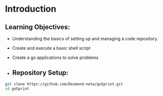 # Introduction

## Learning Objectives: 
- Understanding the basics of setting up and managing a code repository.
- Create and execute a basic shell script 
- Create a go applications to solve problems

- ## Repository Setup:
 
 ```bash
git clone https://github.com/Desmond-netw/goSprint.git
cd goSprint
 ```